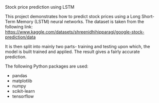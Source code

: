 Stock price prediction using LSTM

This project demonstrates how to predict stock prices using a Long Short-Term Memory (LSTM) neural networks. The dataset is taken from the following link: https://www.kaggle.com/datasets/shreenidhihipparagi/google-stock-prediction/data 

It is then split into mainly two parts- training and testing upon which, the model is built trained and applied. The result gives a fairly accurate prediction.

The following Python packages are used:
- pandas
- matplotlib
- numpy
- scikit-learn
- tensorflow

